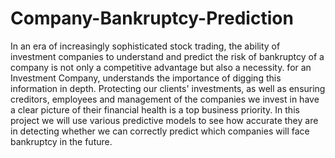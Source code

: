 # Company-Bankruptcy-Prediction
In an era of increasingly sophisticated stock trading, the ability of investment companies to understand and predict the risk of bankruptcy of a company is not only a competitive advantage but also a necessity. for an Investment Company, understands the importance of digging this information in depth. Protecting our clients' investments, as well as ensuring creditors, employees and management of the companies we invest in have a clear picture of their financial health is a top business priority.
In this project we will use various predictive models to see how accurate they are in detecting whether we can correctly predict which companies will face bankruptcy in the future.
